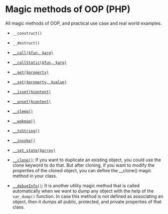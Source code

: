 # Magic methods of OOP (PHP) 
All magic methods of OOP, and practical use case and real world examples. 

- `__construct()`
- `__destruct()`
- <a href="https://github.com/beyond88/oop-magic-methods/blob/main/Call.php">`__call($fun, $arg)`</a>
- <a href="https://github.com/beyond88/oop-magic-methods/blob/main/CallStatic.php">`__callStatic($fun, $arg)`</a>
- <a href="https://github.com/beyond88/oop-magic-methods/blob/main/Get.php">`__get($property)`</a>
- <a href="https://github.com/beyond88/oop-magic-methods/blob/main/Set.php">`__set($property, $value)`</a>
- <a href="https://github.com/beyond88/oop-magic-methods/blob/main/Isset.php">`__isset($content)`</a>
- <a href="https://github.com/beyond88/oop-magic-methods/blob/main/UnSet.php">`__unset($content)`</a>
- <a href="https://github.com/beyond88/oop-magic-methods/blob/main/Sleep.php">`__sleep()`</a>
- <a href="https://github.com/beyond88/oop-magic-methods/blob/main/WakeUp.php">`__wakeup()`</a>
- <a href="https://github.com/beyond88/oop-magic-methods/blob/main/ToString.php">`__toString()`</a>
- <a href="https://github.com/beyond88/oop-magic-methods/blob/main/Invoke.php">`__invoke()`</a>
- <a href="https://github.com/beyond88/oop-magic-methods/blob/main/SetState.php">`__set_state($array)`</a>
- <a href="https://github.com/beyond88/oop-magic-methods/blob/main/Clone.php">`__clone()`</a>: If you want to duplicate an existing object, you could use the clone keyword to do that. But after cloning, if you want to modify the properties of the cloned object, you can define the __clone() magic method in your class.

- <a href="https://github.com/beyond88/oop-magic-methods/blob/main/DebugInfo.php">`__debugInfo()`</a>: It is another utility magic method that is called automatically when we want to dump any object with the help of the `var_dump()` function. In case this method is not defined as associating an object, then it dumps all public, protected, and private properties of that class.
